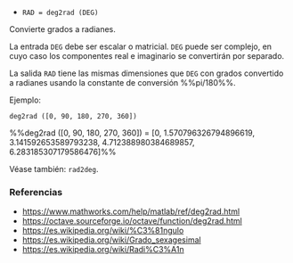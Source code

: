 * `RAD = deg2rad (DEG)`

Convierte grados a radianes.

La entrada `DEG` debe ser escalar o matricial. `DEG` puede ser complejo,
en cuyo caso los componentes real e imaginario se convertirán
por separado.

La salida `RAD` tiene las mismas dimensiones que `DEG` con grados
convertido a radianes usando la constante de conversión %%pi/180%%.

Ejemplo:

`deg2rad ([0, 90, 180, 270, 360])`

%%deg2rad ([0, 90, 180, 270, 360]) = [0, 1.570796326794896619, 3.141592653589793238, 4.712388980384689857, 6.283185307179586476]%%

Véase también: `rad2deg`.

### Referencias

* https://www.mathworks.com/help/matlab/ref/deg2rad.html
* https://octave.sourceforge.io/octave/function/deg2rad.html
* https://es.wikipedia.org/wiki/%C3%81ngulo
* https://es.wikipedia.org/wiki/Grado_sexagesimal
* https://es.wikipedia.org/wiki/Radi%C3%A1n
